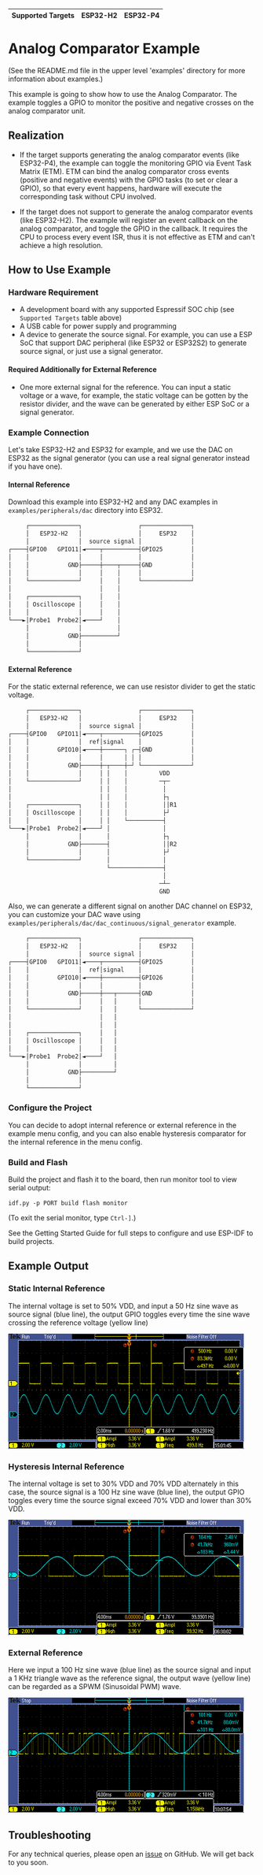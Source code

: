 | Supported Targets | ESP32-H2 | ESP32-P4 |
| ----------------- | -------- | -------- |

# Analog Comparator Example

(See the README.md file in the upper level 'examples' directory for more information about examples.)

This example is going to show how to use the Analog Comparator. The example toggles a GPIO to monitor the positive and negative crosses on the analog comparator unit.

## Realization

- If the target supports generating the analog comparator events (like ESP32-P4), the example can toggle the monitoring GPIO via Event Task Matrix (ETM). ETM can bind the analog comparator cross events (positive and negative events) with the GPIO tasks (to set or clear a GPIO), so that every event happens, hardware will execute the corresponding task without CPU involved.

- If the target does not support to generate the analog comparator events (like ESP32-H2). The example will register an event callback on the analog comparator, and toggle the GPIO in the callback. It requires the CPU to process every event ISR, thus it is not effective as ETM and can't achieve a high resolution.

## How to Use Example

### Hardware Requirement

* A development board with any supported Espressif SOC chip (see `Supported Targets` table above)
* A USB cable for power supply and programming
* A device to generate the source signal. For example, you can use a ESP SoC that support DAC peripheral (like ESP32 or ESP32S2) to generate source signal, or just use a signal generator.

#### Required Additionally for External Reference

* One more external signal for the reference. You can input a static voltage or a wave, for example, the static voltage can be gotten by the resistor divider, and the wave can be generated by either ESP SoC or a signal generator.

### Example Connection

Let's take ESP32-H2 and ESP32 for example, and we use the DAC on ESP32 as the signal generator (you can use a real signal generator instead if you have one).

#### Internal Reference

Download this example into ESP32-H2 and any DAC examples in `examples/peripherals/dac` directory into ESP32.

```
     ┌──────────────┐                ┌──────────────┐
     │   ESP32-H2   │                │     ESP32    │
     │              │  source signal │              │
┌────┤GPIO0   GPIO11│◄────┬──────────┤GPIO25        │
│    │              │     │          │              │
│    │           GND├─────┼────┬─────┤GND           │
│    │              │     │    │     │              │
│    └──────────────┘     │    │     └──────────────┘
│                         │    │
│    ┌──────────────┐     │    │
│    │ Oscilloscope │     │    │
│    │              │     │    │
└───►│Probe1  Probe2│◄────┘    │
     │              │          │
     │           GND├──────────┘
     │              │
     └──────────────┘
```

#### External Reference

For the static external reference, we can use resistor divider to get the static voltage.

```
     ┌──────────────┐                ┌──────────────┐
     │   ESP32-H2   │                │     ESP32    │
     │              │  source signal │              │
┌────┤GPIO0   GPIO11│◄────┬──────────┤GPIO25        │
│    │              │  ref│signal    │              │
│    │        GPIO10│◄────┼──────┐ ┌─┤GND           │
│    │              │     │      │ │ │              │
│    │           GND├─────┼─┬────┼─┘ └──────────────┘
│    │              │     │ │    │         VDD
│    └──────────────┘     │ │    │         ─┬─
│                         │ │    │          │
│                         │ │    │          ├┐
│    ┌──────────────┐     │ │    │          ││R1
│    │ Oscilloscope │     │ │    │          ├┘
│    │              │     │ │    └──────────┤
└───►│Probe1  Probe2│◄────┘ │               │
     │              │       │               ├┐
     │           GND├───────┤               ││R2
     │              │       │               ├┘
     └──────────────┘       │               │
                            └───────────────┤
                                            │
                                           ─┴─
                                           GND
```

Also, we can generate a different signal on another DAC channel on ESP32, you can customize your DAC wave using `examples/peripherals/dac/dac_continuous/signal_generator` example.

```
     ┌──────────────┐                ┌──────────────┐
     │   ESP32-H2   │                │     ESP32    │
     │              │  source signal │              │
┌────┤GPIO0   GPIO11│◄────┬──────────┤GPIO25        │
│    │              │  ref│signal    │              │
│    │        GPIO10│◄────┼──────────┤GPIO26        │
│    │              │     │          │              │
│    │           GND├─────┼───┬──────┤GND           │
│    │              │     │   │      │              │
│    └──────────────┘     │   │      └──────────────┘
│                         │   │
│                         │   │
│    ┌──────────────┐     │   │
│    │ Oscilloscope │     │   │
│    │              │     │   │
└───►│Probe1  Probe2│◄────┘   │
     │              │         │
     │           GND├─────────┘
     │              │
     └──────────────┘
```

### Configure the Project

You can decide to adopt internal reference or external reference in the example menu config, and you can also enable hysteresis comparator for the internal reference in the menu config.

### Build and Flash

Build the project and flash it to the board, then run monitor tool to view serial output:

```
idf.py -p PORT build flash monitor
```

(To exit the serial monitor, type ``Ctrl-]``.)

See the Getting Started Guide for full steps to configure and use ESP-IDF to build projects.

## Example Output

### Static Internal Reference

The internal voltage is set to 50% VDD, and input a 50 Hz sine wave as source signal (blue line), the output GPIO toggles every time the sine wave crossing the reference voltage (yellow line)

![static_intl_ref](./static_50p_ref.png)

### Hysteresis Internal Reference

The internal voltage is set to 30% VDD and 70% VDD alternately in this case, the source signal is a 100 Hz sine wave (blue line), the output GPIO toggles every time the source signal exceed 70% VDD and lower than 30% VDD.

![hysteresis_cmpr](./hysteresis_ref.png)

### External Reference

Here we input a 100 Hz sine wave (blue line) as the source signal and input a 1 KHz triangle wave as the reference signal, the output wave (yellow line) can be regarded as a SPWM (Sinusoidal PWM) wave.

![ext_ref](./ext_ref.png)

## Troubleshooting

For any technical queries, please open an [issue](https://github.com/espressif/esp-idf/issues) on GitHub. We will get back to you soon.
